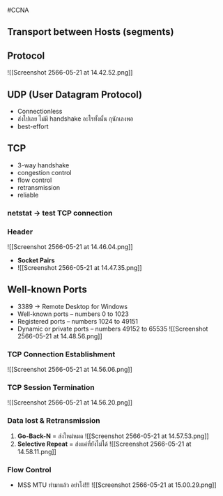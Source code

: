 #CCNA 

## Transport between Hosts (segments)

## Protocol

![[Screenshot 2566-05-21 at 14.42.52.png]]

## UDP (User Datagram Protocol)
- Connectionless
- ส่งไปเลย ไม่มี handshake อะไรทั้งนั้น กุนักเลงพอ
- best-effort

## TCP
- 3-way handshake
- congestion control
- flow control
- retransmission
- reliable
### netstat -> test TCP connection

### Header
![[Screenshot 2566-05-21 at 14.46.04.png]]
 - **Socket Pairs**
 - ![[Screenshot 2566-05-21 at 14.47.35.png]]


## Well-known Ports
- 3389 -> Remote Desktop for Windows
- Well-known ports – numbers 0 to 1023  
- Registered ports – numbers 1024 to 49151  
- Dynamic or private ports – numbers 49152 to 65535
![[Screenshot 2566-05-21 at 14.48.56.png]]

### TCP Connection Establishment 
![[Screenshot 2566-05-21 at 14.56.06.png]]
### TCP Session Termination
![[Screenshot 2566-05-21 at 14.56.20.png]]

### Data lost & Retransmission
1. **Go-Back-N** = ส่งใหม่หมด
	![[Screenshot 2566-05-21 at 14.57.53.png]]
2. **Selective Repeat** = ส่งแค่ที่ยังไม่ได้
	![[Screenshot 2566-05-21 at 14.58.11.png]]

### Flow Control
- MSS MTU ทำมาแล้ว อย่าโง่!!!
![[Screenshot 2566-05-21 at 15.00.29.png]]

